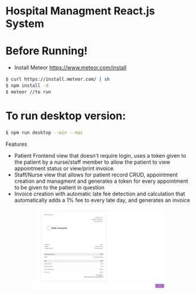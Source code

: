 # Hospital Managment React.js System


# Before Running!
  - Install Meteor https://www.meteor.com/install

```sh
$ curl https://install.meteor.com/ | sh
$ npm install -d
$ meteor //to run
```
  
# To run desktop version: 
```sh
$ npm run desktop --win --mac
```

Features
- Patient Frontend view that doesn't require login, uses a token given to the patient by a nurse/staff member to allow the patient to view appointment status or view/print invoice.
- Staff/Nurse view that allows for patient record CRUD, appointment creation and managment and generates a token for every appointment to be given to the patient in question
- Invoice creation with automatic late fee detection and calculation that automatically adds a 1% fee to every late day, and generates an invoice 

<p align="center">
  <img src="./public/screenshot.jpeg" width="350" title="Invoice">
</p>
